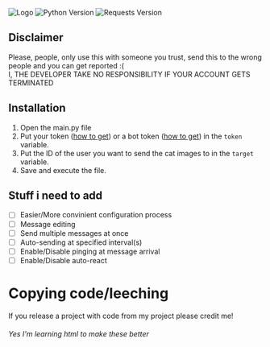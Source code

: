 ![Logo](https://media.discordapp.net/attachments/776757011589103626/896327707586089010/Untitled76_3.png)
![Python Version](https://img.shields.io/badge/Python-3.10.0-yellow) ![Requests Version](https://img.shields.io/badge/Requests-2.26.0-blue)
## Disclaimer
Please, people, only use this with someone you trust, send this to the wrong people and you can get reported :(<br>
I, THE DEVELOPER TAKE NO RESPONSIBILITY IF YOUR ACCOUNT GETS TERMINATED
## Installation
1. Open the main.py file
2. Put your token ([how to get](https://pcstrike.com/how-to-get-discord-token/)) or a bot token ([how to get](https://www.writebots.com/discord-bot-token/)) in the `token` variable.
3. Put the ID of the user you want to send the cat images to in the `target` variable.
4. Save and execute the file.
## Stuff i need to add
- [ ] Easier/More convinient configuration process
- [ ] Message editing
- [ ] Send multiple messages at once
- [ ] Auto-sending at specified interval(s)
- [ ] Enable/Disable pinging at message arrival
- [ ] Enable/Disable auto-react
# Copying code/leeching
If you release a project with code from my project please credit me!<br>
###### Yes I'm learning html to make these better
